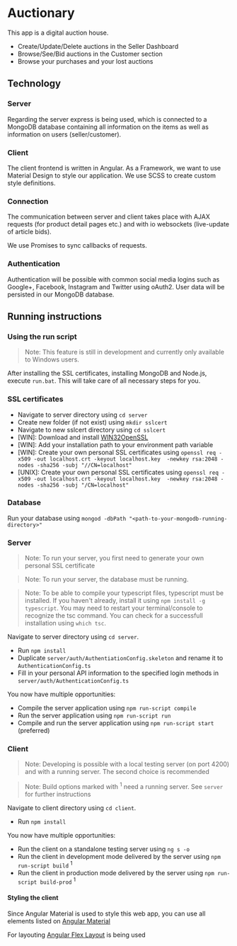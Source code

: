 # Auctionary

This app is a digital auction house. 

* Create/Update/Delete auctions in the Seller Dashboard
* Browse/See/Bid auctions in the Customer section
* Browse your purchases and your lost auctions

## Technology

### Server

Regarding the server express is being used, which is connected to a MongoDB database containing 
all information on the items as well as information on users (seller/customer).

### Client

The client frontend is written in Angular. As a Framework, we want to use 
Material Design to style our application. We use SCSS to create custom style 
definitions. 

### Connection

The communication between server and client takes place with AJAX requests (for 
product detail pages etc.) and with io websockets (live-update of article bids).

We use Promises to sync callbacks of requests.

### Authentication

Authentication will be possible with common social media logins such as 
Google+, Facebook, Instagram and Twitter using oAuth2. User data will be 
persisted in our MongoDB database.

## Running instructions

### Using the run script

> Note: This feature is still in development and currently only available to Windows users.

After installing the SSL certificates, installing MongoDB and Node.js, execute `run.bat`. This will take care of all 
necessary steps for you.

### SSL certificates

* Navigate to server directory using `cd server`
* Create new folder (if not exist) using `mkdir sslcert`
* Navigate to new sslcert directory using `cd sslcert`
* [WIN]: Download and install [WIN32OpenSSL](http://slproweb.com/download/Win32OpenSSL_Light-1_1_0h.exe)
* [WIN]: Add your installation path to your environment path variable
* [WIN]: Create your own personal SSL certificates using `openssl req -x509 -out localhost.crt -keyout localhost.key 
-newkey rsa:2048 -nodes -sha256 -subj "//CN=localhost"`
* [UNIX]: Create your own personal SSL certificates using `openssl req -x509 -out localhost.crt -keyout localhost.key 
-newkey rsa:2048 -nodes -sha256 -subj "/CN=localhost"`

### Database

Run your database using `mongod -dbPath "<path-to-your-mongodb-running-directory>"`

### Server

> Note: To run your server, you first need to generate your own personal SSL certificate

> Note: To run your server, the database must be running.

> Note: To be able to compile your typescript files, typescript must be installed. If you haven't already, install it
using `npm install -g typescript`. You may need to restart your terminal/console to recognize the tsc command. You can 
check for a successfull installation using `which tsc`.

Navigate to server directory using `cd server`. 

* Run `npm install`
* Duplicate `server/auth/AuthentiationConfig.skeleton` and rename it to `AuthenticationConfig.ts`
* Fill in your personal API information to the specified login methods in `server/auth/AuthenticationConfig.ts`

You now have multiple opportunities:

* Compile the server application using `npm run-script compile`
* Run the server application using `npm run-script run`
* Compile and run the server application using `npm run-script start` (preferred)

### Client

> Note: Developing is possible with a local testing server (on port 4200) and with a running server. The second choice 
is recommended

> Note: Build options marked with <sup>1</sup> need a running server. See `server` for further instructions 

Navigate to client directory using `cd client`.

* Run `npm install`

You now have multiple opportunities:

* Run the client on a standalone testing server using `ng s -o`
* Run the client in development mode delivered by the server using `npm run-script build` <sup>1</sup>
* Run the client in production mode delivered by the server using `npm run-script build-prod` <sup>1</sup>

#### Styling the client

Since Angular Material is used to style this web app, you can use all elements listed on 
[Angular Material](https://material.angular.io/components/)

For layouting [Angular Flex Layout](https://github.com/angular/flex-layout) is being used
